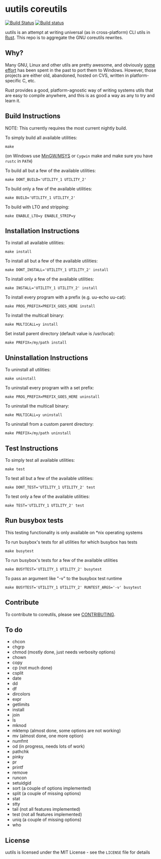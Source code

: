 uutils coreutils
================

[![Build Status](https://api.travis-ci.org/uutils/coreutils.svg?branch=master)](https://travis-ci.org/uutils/coreutils)
[![Build status](https://ci.appveyor.com/api/projects/status/xhlsa439de5ogodp?svg=true)](https://ci.appveyor.com/project/jbcrail/coreutils-o0l0r)

uutils is an attempt at writing universal (as in cross-platform) CLI
utils in [Rust](http://www.rust-lang.org). This repo is to aggregate the GNU
coreutils rewrites.

Why?
----

Many GNU, Linux and other utils are pretty awesome, and obviously
[some](http://gnuwin32.sourceforge.net) [effort](http://unxutils.sourceforge.net)
has been spent in the past to port them to Windows. However, those projects
are either old, abandoned, hosted on CVS, written in platform-specific C, etc.

Rust provides a good, platform-agnostic way of writing systems utils that are easy
to compile anywhere, and this is as good a way as any to try and learn it.

Build Instructions
------------------

NOTE: This currently requires the most current nightly build.

To simply build all available utilities:
```
make
```

(on Windows use [MinGW/MSYS](http://www.mingw.org/wiki/MSYS) or `Cygwin` make and make sure you have `rustc` in `PATH`)

To build all but a few of the available utilities:
```
make DONT_BUILD='UTILITY_1 UTILITY_2'
```

To build only a few of the available utilities:
```
make BUILD='UTILITY_1 UTILITY_2'
```

To build with LTO and stripping:
```
make ENABLE_LTO=y ENABLE_STRIP=y
```

Installation Instructions
-------------------------

To install all available utilities:
```
make install
```

To install all but a few of the available utilities:
```
make DONT_INSTALL='UTILITY_1 UTILITY_2' install
```

To install only a few of the available utilities:
```
make INSTALL='UTILITY_1 UTILITY_2' install
```

To install every program with a prefix (e.g. uu-echo uu-cat):
```
make PROG_PREFIX=PREFIX_GOES_HERE install
```

To install the multicall binary:
```
make MULTICALL=y install
```

Set install parent directory (default value is /usr/local):
```
make PREFIX=/my/path install
```

Uninstallation Instructions
---------------------------

To uninstall all utilities:
```
make uninstall
```

To uninstall every program with a set prefix:
```
make PROG_PREFIX=PREFIX_GOES_HERE uninstall
```

To uninstall the multicall binary:
```
make MULTICALL=y uninstall
```

To uninstall from a custom parent directory:
```
make PREFIX=/my/path uninstall
```

Test Instructions
-----------------

To simply test all available utilities:
```
make test
```

To test all but a few of the available utilities:
```
make DONT_TEST='UTILITY_1 UTILITY_2' test
```

To test only a few of the available utilities:
```
make TEST='UTILITY_1 UTILITY_2' test
```

Run busybox tests
-----------------

This testing functionality is only available on *nix operating systems

To run busybox's tests for all utilities for which busybox has tests
```
make busytest
```

To run busybox's tests for a few of the available utilities
```
make BUSYTEST='UTILITY_1 UTILITY_2' busytest
```

To pass an argument like "-v" to the busybox test runtime
```
make BUSYTEST='UTILITY_1 UTILITY_2' RUNTEST_ARGS='-v' busytest
```

Contribute
----------

To contribute to coreutils, please see [CONTRIBUTING](CONTRIBUTING.md).

To do
-----

- chcon
- chgrp
- chmod (mostly done, just needs verbosity options)
- chown
- copy
- cp (not much done)
- csplit
- date
- dd
- df
- dircolors
- expr
- getlimits
- install
- join
- ls
- mknod
- mktemp (almost done, some options are not working)
- mv (almost done, one more option)
- numfmt
- od (in progress, needs lots of work)
- pathchk
- pinky
- pr
- printf
- remove
- runcon
- setuidgid
- sort (a couple of options implemented)
- split (a couple of missing options)
- stat
- stty
- tail (not all features implemented)
- test (not all features implemented)
- uniq (a couple of missing options)
- who

License
-------

uutils is licensed under the MIT License - see the `LICENSE` file for details
